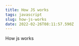 ```yaml
---
title: How JS works
tags: javascript
slug: how-js-works
date: 2022-02-26T08:11:57.590Z
---
```

How js works